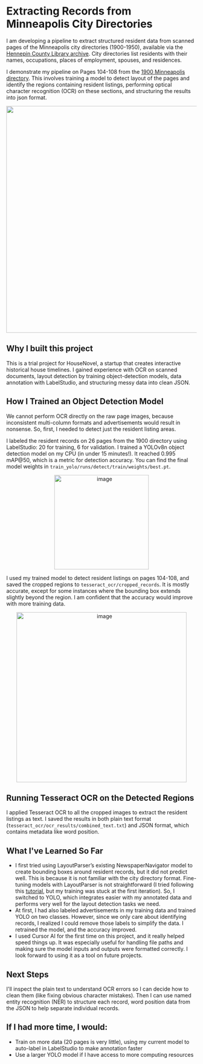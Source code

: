 # Extracting Records from Minneapolis City Directories

I am developing a pipeline to extract structured resident data from scanned pages of the Minneapolis city directories (1900-1950), available via the [Hennepin County Library archive](https://box2.nmtvault.com/Hennepin2/). City directories list residents with their names, occupations, places of employment, spouses, and residences.

I demonstrate my pipeline on Pages 104-108 from the [1900 Minneapolis directory](https://box2.nmtvault.com/Hennepin2/jsp/RcWebImageViewer.jsp?doc_id=7083e412-1de2-42fe-b070-7f82e5c869a4/mnmhcl00/20130429/00000008&pg_seq=112&search_doc=). This involves training a model to detect layout of the pages and identify the regions containing resident listings, performing optical character recognition (OCR) on these sections, and structuring the results into json format.

<p align="center">
  <img src="https://github.com/user-attachments/assets/69645fd8-138f-484b-968e-7907fb2610c9" width="600"/>
</p>

## Why I built this project

This is a trial project for HouseNovel, a startup that creates interactive historical house timelines. I gained experience with OCR on scanned documents, layout detection by training object-detection models, data annotation with LabelStudio, and structuring messy data into clean JSON.

## How I Trained an Object Detection Model

We cannot perform OCR directly on the raw page images, because inconsistent multi-column formats and advertisements would result in nonsense. So, first, I needed to detect just the resident listing areas.

I labeled the resident records on 26 pages from the 1900 directory using LabelStudio: 20 for training, 6 for validation. I trained a YOLOv8n object detection model on my CPU (in under 15 minutes!). It reached 0.995 mAP@50, which is a metric for detection accuracy. You can find the final model weights in `train_yolo/runs/detect/train/weights/best.pt`. 

<p align="center">
<img width="250" alt="image" src="https://github.com/user-attachments/assets/417e708a-9d03-4d80-96d3-4723d1ee9eba" />
</p>

I used my trained model to detect resident listings on pages 104-108, and saved the cropped regions to `tesseract_ocr/cropped_records`. It is mostly accurate, except for some instances where the bounding box extends slightly beyond the region. I am confident that the accuracy would improve with more training data.

<p align="center">
<img width="450" alt="image" src="https://github.com/user-attachments/assets/264dd693-9c16-4b07-bd33-d58bf2d42f31" />
</p>

## Running Tesseract OCR on the Detected Regions
I applied Tesseract OCR to all the cropped images to extract the resident listings as text. I saved the results in both plain text format (`tesseract_ocr/ocr_results/combined_text.txt`) and JSON format, which contains metadata like word position.

## What I've Learned So Far

- I first tried using LayoutParser’s existing NewspaperNavigator model to create bounding boxes around resident records, but it did not predict well. This is because it is not familiar with the city directory format. Fine-tuning models with LayoutParser is not straightforward (I tried following this [tutorial](https://www.youtube.com/watch?v=puOKTFXRyr4), but my training was stuck at the first iteration). So, I switched to YOLO, which integrates easier with my annotated data and performs very well for the layout detection tasks we need.
- At first, I had also labeled advertisements in my training data and trained YOLO on two classes. However, since we only care about identifying records, I realized I could remove those labels to simplify the data. I retrained the model, and the accuracy improved.
- I used Cursor AI for the first time on this project, and it really helped speed things up. It was especially useful for handling file paths and making sure the model inputs and outputs were formatted correctly. I look forward to using it as a tool on future projects.

## Next Steps
I'll inspect the plain text to understand OCR errors so I can decide how to clean them (like fixing obvious character mistakes). Then I can use named entity recognition (NER) to structure each record, word position data from the JSON to help separate individual records.


## If I had more time, I would:

- Train on more data (20 pages is very little), using my current model to auto-label in LabelStudio to make annotation faster
- Use a larger YOLO model if I have access to more computing resources

